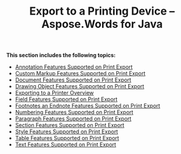 ﻿---
title: Export to a Printing Device – Aspose.Words for Java
articleTitle: Export to a Printing Device
linktitle: Export to a Printing Device
description: "Aspose.Words for Java allows you to work with different features supported when saving to printing device."
type: docs
weight: 20
url: /java/export-to-a-printing-device/
---

**This section includes the following topics:** 

- [Annotation Features Supported on Print Export](/words/java/annotation-features-supported-on-print-export/)
- [Custom Markup Features Supported on Print Export](/words/java/custom-markup-features-supported-on-print-export/)
- [Document Features Supported on Print Export](/words/java/document-features-supported-on-print-export/)
- [Drawing Object Features Supported on Print Export](/words/java/drawing-object-features-supported-on-print-export/)
- [Exporting to a Printer Overview](/words/java/exporting-to-a-printer-overview/)
- [Field Features Supported on Print Export](/words/java/field-features-supported-on-print-export/)
- [Footnotes an Endnote Features Supported on Print Export](/words/java/footnotes-and-endnote-features-supported-on-print-export/)
- [Numbering Features Supported on Print Export](/words/java/numbering-features-supported-on-print-export/)
- [Paragraph Features Supported on Print Export](/words/java/paragraph-features-supported-on-print-export/)
- [Section Features Supported on Print Export](/words/java/section-features-supported-on-print-export/)
- [Style Features Supported on Print Export](/words/java/style-features-supported-on-print-export/)
- [Table Features Supported on Print Export](/words/java/table-features-supported-on-print-export/)
- [Text Features Supported on Print Export](/words/java/text-features-supported-on-print-export/)
